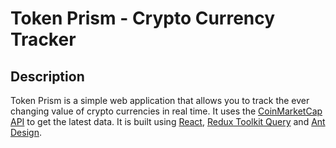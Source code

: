 # Token Prism - Crypto Currency Tracker

## Description

Token Prism is a simple web application that allows you to track the ever changing value of crypto currencies in real time. It uses the [CoinMarketCap API](https://coinmarketcap.com/api/) to get the latest data. It is built using [React](https://reactjs.org/), [Redux Toolkit Query](https://redux-toolkit.js.org/tutorials/rtk-query) and [Ant Design](https://ant.design/).

